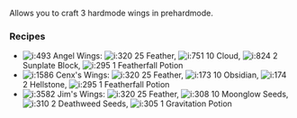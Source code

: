 Allows you to craft 3 hardmode wings in prehardmode.

### Recipes
- ![i:493](https://gamepedia.cursecdn.com/terraria_gamepedia/6/6f/Angel_Wings.png?version=01ace05cfe905c060b8f59937435f4d0) Angel Wings: 
![i:320](https://gamepedia.cursecdn.com/terraria_gamepedia/3/33/Feather.png?version=62b06ea7c2978b53b1b9274d1380ece0) 25 Feather,
![i:751](https://gamepedia.cursecdn.com/terraria_gamepedia/d/d2/Cloud.png?version=3979a5b26df1e6a58825ebfe46bdf42d) 10 Cloud,
![i:824](https://gamepedia.cursecdn.com/terraria_gamepedia/a/a1/Sunplate_Block.png?version=a87e90c820e539e51b634bd1ea23a99a) 2 Sunplate Block,
![i:295](https://gamepedia.cursecdn.com/terraria_gamepedia/7/7b/Featherfall_Potion.png?version=77846caf0577bb0fad82fb1e0ba838ca) 1 Featherfall Potion 
- ![i:1586](https://gamepedia.cursecdn.com/terraria_gamepedia/8/86/Cenx%27s_Wings.png?version=985b737cdcc8d5a3ca13821a687ffacc) Cenx's Wings:
![i:320](https://gamepedia.cursecdn.com/terraria_gamepedia/3/33/Feather.png?version=62b06ea7c2978b53b1b9274d1380ece0) 25 Feather,
![i:173](https://gamepedia.cursecdn.com/terraria_gamepedia/2/23/Obsidian.png?version=0b8b04d56a95bc6ca50adc0f6c81dfd4) 10 Obsidian,
![i:174](https://gamepedia.cursecdn.com/terraria_gamepedia/8/8f/Hellstone.png?version=203269e0ffb56e3b7b8c7872e1cf97e8) 2 Hellstone,
![i:295](https://gamepedia.cursecdn.com/terraria_gamepedia/7/7b/Featherfall_Potion.png?version=77846caf0577bb0fad82fb1e0ba838ca) 1 Featherfall Potion 
- ![i:3582](https://gamepedia.cursecdn.com/terraria_gamepedia/5/5e/Jim%27s_Wings.png?version=474d7b7f038f919074472e99b584aeee) Jim's Wings:
![i:320](https://gamepedia.cursecdn.com/terraria_gamepedia/3/33/Feather.png?version=62b06ea7c2978b53b1b9274d1380ece0) 25 Feather,
![i:308](https://gamepedia.cursecdn.com/terraria_gamepedia/4/46/Moonglow_Seeds.png?version=49e709281753da46bb1b821e7196533c) 10 Moonglow Seeds,
![i:310](https://gamepedia.cursecdn.com/terraria_gamepedia/5/54/Deathweed_Seeds.png?version=4431d2d9fdffec999ef70f38a17b86e9) 2 Deathweed Seeds,
![i:305](https://gamepedia.cursecdn.com/terraria_gamepedia/0/09/Gravitation_Potion.png?version=d4ed7ed12b48ef79ed6eddb7816dcf25) 1 Gravitation Potion 
